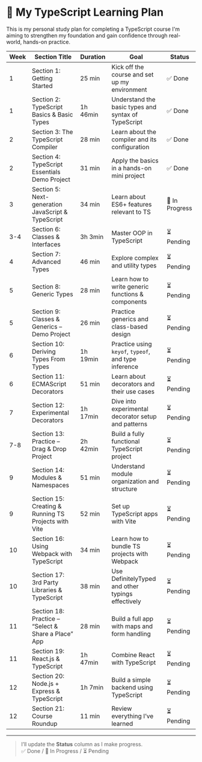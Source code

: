 # 📘 My TypeScript Learning Plan

This is my personal study plan for completing a TypeScript course
I'm aiming to strengthen my foundation and gain confidence through real-world, hands-on practice.

| Week | Section Title                                        | Duration | Goal                                                 | Status         |
| ---- | ---------------------------------------------------- | -------- | ---------------------------------------------------- | -------------- |
| 1    | Section 1: Getting Started                           | 25 min   | Kick off the course and set up my environment        | ✅ Done        |
| 1    | Section 2: TypeScript Basics & Basic Types           | 1h 46min | Understand the basic types and syntax of TypeScript  | ✅ Done        |
| 2    | Section 3: The TypeScript Compiler                   | 28 min   | Learn about the compiler and its configuration       | ✅ Done        |
| 2    | Section 4: TypeScript Essentials Demo Project        | 31 min   | Apply the basics in a hands-on mini project          | ✅ Done        |
| 3    | Section 5: Next-generation JavaScript & TypeScript   | 34 min   | Learn about ES6+ features relevant to TS             | 🔄 In Progress |
| 3-4  | Section 6: Classes & Interfaces                      | 3h 3min  | Master OOP in TypeScript                             | ⏳ Pending     |
| 4    | Section 7: Advanced Types                            | 46 min   | Explore complex and utility types                    | ⏳ Pending     |
| 5    | Section 8: Generic Types                             | 28 min   | Learn how to write generic functions & components    | ⏳ Pending     |
| 5    | Section 9: Classes & Generics – Demo Project         | 26 min   | Practice generics and class-based design             | ⏳ Pending     |
| 6    | Section 10: Deriving Types From Types                | 1h 19min | Practice using `keyof`, `typeof`, and type inference | ⏳ Pending     |
| 6    | Section 11: ECMAScript Decorators                    | 51 min   | Learn about decorators and their use cases           | ⏳ Pending     |
| 7    | Section 12: Experimental Decorators                  | 1h 17min | Dive into experimental decorator setup and patterns  | ⏳ Pending     |
| 7-8  | Section 13: Practice – Drag & Drop Project           | 2h 42min | Build a fully functional TypeScript project          | ⏳ Pending     |
| 9    | Section 14: Modules & Namespaces                     | 51 min   | Understand module organization and structure         | ⏳ Pending     |
| 9    | Section 15: Creating & Running TS Projects with Vite | 52 min   | Set up TypeScript apps with Vite                     | ⏳ Pending     |
| 10   | Section 16: Using Webpack with TypeScript            | 34 min   | Learn how to bundle TS projects with Webpack         | ⏳ Pending     |
| 10   | Section 17: 3rd Party Libraries & TypeScript         | 38 min   | Use DefinitelyTyped and other typings effectively    | ⏳ Pending     |
| 11   | Section 18: Practice – “Select & Share a Place” App  | 28 min   | Build a full app with maps and form handling         | ⏳ Pending     |
| 11   | Section 19: React.js & TypeScript                    | 1h 47min | Combine React with TypeScript                        | ⏳ Pending     |
| 12   | Section 20: Node.js + Express & TypeScript           | 1h 7min  | Build a simple backend using TypeScript              | ⏳ Pending     |
| 12   | Section 21: Course Roundup                           | 11 min   | Review everything I’ve learned                       | ⏳ Pending     |

---

> I’ll update the **Status** column as I make progress.  
> ✅ Done / 🔄 In Progress / ⏳ Pending
